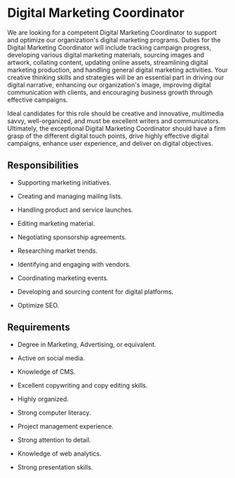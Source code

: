 # Digital Marketing Coordinator

We are looking for a competent Digital Marketing Coordinator to support and optimize our organization's digital marketing programs. Duties for the Digital Marketing Coordinator will include tracking campaign progress, developing various digital marketing materials, sourcing images and artwork, collating content, updating online assets, streamlining digital marketing production, and handling general digital marketing activities. Your creative thinking skills and strategies will be an essential part in driving our digital narrative, enhancing our organization's image, improving digital communication with clients, and encouraging business growth through effective campaigns.

Ideal candidates for this role should be creative and innovative, multimedia savvy, well-organized, and must be excellent writers and communicators. Ultimately, the exceptional Digital Marketing Coordinator should have a firm grasp of the different digital touch points, drive highly effective digital campaigns, enhance user experience, and deliver on digital objectives.

## Responsibilities

* Supporting marketing initiatives.

* Creating and managing mailing lists.

* Handling product and service launches.

* Editing marketing material.

* Negotiating sponsorship agreements.

* Researching market trends.

* Identifying and engaging with vendors.

* Coordinating marketing events.

* Developing and sourcing content for digital platforms.

* Optimize SEO.

## Requirements

* Degree in Marketing, Advertising, or equivalent.

* Active on social media.

* Knowledge of CMS.

* Excellent copywriting and copy editing skills.

* Highly organized.

* Strong computer literacy.

* Project management experience.

* Strong attention to detail.

* Knowledge of web analytics.

* Strong presentation skills.


